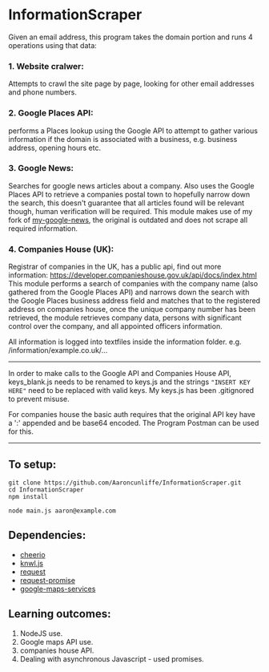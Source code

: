 # InformationScraper

Given an email address, this program takes the domain portion and runs 4 operations using that data:

### 1. Website cralwer:  
Attempts to crawl the site page by page, looking for other email addresses and phone numbers.

### 2. Google Places API:   
performs a Places lookup using the Google API to attempt to gather various information if the domain is associated with a business, e.g. business address, opening hours etc.

### 3. Google News:  
Searches for google news articles about a company. Also uses the Google Places API to retrieve a companies postal town to hopefully narrow down the search, this doesn't guarantee that all articles found will be relevant though, human verification will be required. This module makes use of my fork of [my-google-news](https://github.com/Aaroncunliffe/my-google-news), the original is outdated and does not scrape all required information. 

### 4. Companies House (UK):  
Registrar of companies in the UK, has a public api, find out more information: https://developer.companieshouse.gov.uk/api/docs/index.html
This module performs a search of companies with the company name (also gathered from the Google Places API) and narrows down the search with the Google Places business address field and matches that to the registered address on companies house, once the unique company number has been retrieved, the module retrieves company data, 
persons with significant control over the company, and all appointed officers information.

All information is logged into textfiles inside the information folder. e.g. /information/example.co.uk/...

---

In order to make calls to the Google API and Companies House API, keys_blank.js needs to be renamed to keys.js and the strings `"INSERT KEY HERE"` need to be replaced with valid keys. My keys.js has been .gitignored to prevent misuse.

For companies house the basic auth requires that the original API key have a ':' appended and be base64 encoded. The Program Postman can be used for this.

---

## To setup:
```
git clone https://github.com/Aaroncunliffe/InformationScraper.git
cd InformationScraper
npm install
```

```
node main.js aaron@example.com
```

## Dependencies:
* [cheerio](https://github.com/cheeriojs/cheerio)
* [knwl.js](https://github.com/benhmoore/Knwl.js) 
* [request](https://github.com/request/request) 
* [request-promise](https://github.com/request/request-promise) 
* [google-maps-services](https://github.com/googlemaps/google-maps-services-js)

## Learning outcomes:
1. NodeJS use.
2. Google maps API use.
3. companies house API.
4. Dealing with asynchronous Javascript - used promises.

